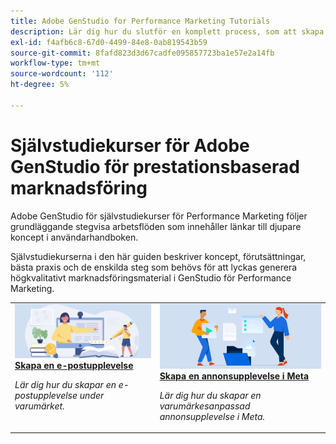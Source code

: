 ```yaml
---
title: Adobe GenStudio for Performance Marketing Tutorials
description: Lär dig hur du slutför en komplett process, som att skapa en e-postupplevelse, genom att följa självstudiekurserna för GenStudio för Performance Marketing.
exl-id: f4afb6c8-67d0-4499-84e8-0ab819543b59
source-git-commit: 8fafd823d3d67cadfe095857723ba1e57e2a14fb
workflow-type: tm+mt
source-wordcount: '112'
ht-degree: 5%

---
```


# Självstudiekurser för Adobe GenStudio för prestationsbaserad marknadsföring

Adobe GenStudio för självstudiekurser för Performance Marketing följer grundläggande stegvisa arbetsflöden som innehåller länkar till djupare koncept i användarhandboken.

Självstudiekurserna i den här guiden beskriver koncept, förutsättningar, bästa praxis och de enskilda steg som behövs för att lyckas generera högkvalitativt marknadsföringsmaterial i GenStudio för Performance Marketing.

<table style="table-layout:fixed">
<td valign="top">
   <div>
      <a href="create-email-experience.md">
      <img alt="Idéer, böcker, penna, dator" src="../assets/card-create-assets.png">
      <strong>Skapa en e-postupplevelse</strong>
      </a>
   </div>
   <p>
      <em>Lär dig hur du skapar en e-postupplevelse under varumärket.</em>
   </p>
</td>
<td valign="top">
   <div>
      <a href="create-meta-ad.md">
      <img alt="Idéer, böcker, penna, dator" src="../assets/card-manage-content.png">
      <strong>Skapa en annonsupplevelse i Meta </strong>
      </a>
   </div>
   <p>
      <em>Lär dig hur du skapar en varumärkesanpassad annonsupplevelse i Meta.</em>
   </p>
</td><!-- 
<td valign="top">
   <div>
      <a href="create-email-experience.md">
      <img alt="Ideas, books, pencil, computer" src="../assets/card-create-assets.png">
      <strong>Create an email experience</strong>
      </a>
   </div>
   <p>
      <em>Learn how to create an on-brand Email experience.</em>
   </p>
</td> -->
</table>
